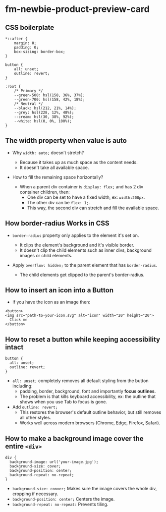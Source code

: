 # fm-newbie-product-preview-card

## CSS boilerplate

```
*::after {
    margin: 0;
    padding: 0;
    box-sizing: border-box;
}

button {
    all: unset;
    outline: revert;
}

:root {
    /* Primary */
    --green-500: hsl(158, 36%, 37%);
    --green-700: hsl(158, 42%, 18%);
    /* Neutral */
    --black: hsl(212, 21%, 14%);
    --grey: hsl(228, 12%, 48%);
    --cream: hsl(30, 38%, 92%);
    --white: hsl(0, 0%, 100%);
}
```

## The width property when value is auto

-   Why `width: auto;` doesn't stretch?

    -   Because it takes up as much space as the content needs.
    -   It doesn't take all available space.

-   How to fill the remaining space horizontally?
    -   When a parent div container is `display: flex;` and has 2 div container children, then:
        -   One div can be set to have a fixed width, ex: `width:200px`.
        -   The other div can be `flex: 1;`.
        -   This way, the second div can stretch and fill the available space.

## How border-radius Works in CSS

-   `border-radius` property only applies to the element it's set on.

    -   It clips the element's background and it's visible border.
    -   It doesn't clip the child elements such as inner divs, background images or child elements.

-   Apply `overflow: hidden;` to the parent element that has `border-radius`.
    -   The child elements get clipped to the parent's border-radius.

## How to insert an icon into a Button

-   If you have the icon as an image then:

```
<button>
<img src="path-to-your-icon.svg" alt="icon" width="20" height="20">
  Click me
</button>
```

## How to reset a button while keeping accessibility intact

```
button {
  all: unset;
  outline: revert;
}
```
- `all: unset;` completely removes all default styling from the button including:
  - padding, border, background, font and importantly **focus outlines**.
  - The problem is that kills keyboard accessibility, ex: the outline that shows when you use Tab to focus is gone.
- Add `outline: revert;`
  - This restores the browser's default outline behavior, but still removes all other styles.
  - Works well across modern browsers (Chrome, Edge, Firefox, Safari).


## How to make a background image cover the entire `<div>`

```
div {
  background-image: url('your-image.jpg');
  background-size: cover;
  background-position: center;
  background-repeat: no-repeat;
}
```

- `background-size: conver;` Makes sure the image covers the whole div, cropping if necessary.
- `background-position: center;` Centers the image.
- `background-repeat: no-repeat:` Prevents tiling.

